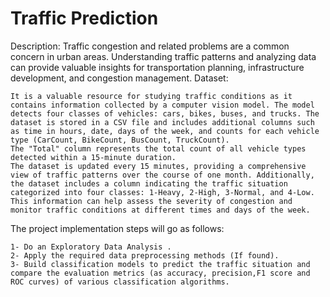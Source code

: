 # Traffic Prediction
Description:
    Traffic congestion and related problems are a common concern in urban areas. Understanding traffic patterns and analyzing data can provide valuable insights for transportation planning, infrastructure development, and congestion management. 
Dataset:

    It is a valuable resource for studying traffic conditions as it contains information collected by a computer vision model. The model detects four classes of vehicles: cars, bikes, buses, and trucks. The dataset is stored in a CSV file and includes additional columns such as time in hours, date, days of the week, and counts for each vehicle type (CarCount, BikeCount, BusCount, TruckCount). 
    The "Total" column represents the total count of all vehicle types detected within a 15-minute duration. 
    The dataset is updated every 15 minutes, providing a comprehensive view of traffic patterns over the course of one month. Additionally, the dataset includes a column indicating the traffic situation categorized into four classes: 1-Heavy, 2-High, 3-Normal, and 4-Low. This information can help assess the severity of congestion and monitor traffic conditions at different times and days of the week.

The project implementation steps will go as follows:

    1- Do an Exploratory Data Analysis .
    2- Apply the required data preprocessing methods (If found).
    3- Build classification models to predict the traffic situation and compare the evaluation metrics (as accuracy, precision,F1 score and ROC curves) of various classification algorithms.

